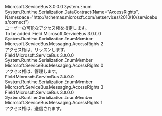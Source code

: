 <Type Name="AccessRights" FullName="Microsoft.ServiceBus.Messaging.AccessRights">
  <TypeSignature Language="C#" Value="public enum AccessRights" />
  <TypeSignature Language="ILAsm" Value=".class public auto ansi sealed AccessRights extends System.Enum" />
  <TypeSignature Language="DocId" Value="T:Microsoft.ServiceBus.Messaging.AccessRights" />
  <TypeSignature Language="VB.NET" Value="Public Enum AccessRights" />
  <TypeSignature Language="F#" Value="type AccessRights = " />
  <AssemblyInfo>
    <AssemblyName>Microsoft.ServiceBus</AssemblyName>
    <AssemblyVersion>3.0.0.0</AssemblyVersion>
  </AssemblyInfo>
  <Base>
    <BaseTypeName>System.Enum</BaseTypeName>
  </Base>
  <Attributes>
    <Attribute>
      <AttributeName>System.Runtime.Serialization.DataContract(Name="AccessRights", Namespace="http://schemas.microsoft.com/netservices/2010/10/servicebus/connect")</AttributeName>
    </Attribute>
  </Attributes>
  <Docs>
    <summary>ユーザーの可能なアクセス権を指定します。</summary>
    <remarks>To be added.</remarks>
  </Docs>
  <Members>
    <Member MemberName="Listen">
      <MemberSignature Language="C#" Value="Listen" />
      <MemberSignature Language="ILAsm" Value=".field public static literal valuetype Microsoft.ServiceBus.Messaging.AccessRights Listen = int32(2)" />
      <MemberSignature Language="DocId" Value="F:Microsoft.ServiceBus.Messaging.AccessRights.Listen" />
      <MemberSignature Language="VB.NET" Value="Listen" />
      <MemberSignature Language="F#" Value="Listen = 2" Usage="Microsoft.ServiceBus.Messaging.AccessRights.Listen" />
      <MemberType>Field</MemberType>
      <AssemblyInfo>
        <AssemblyName>Microsoft.ServiceBus</AssemblyName>
        <AssemblyVersion>3.0.0.0</AssemblyVersion>
      </AssemblyInfo>
      <Attributes>
        <Attribute>
          <AttributeName>System.Runtime.Serialization.EnumMember</AttributeName>
        </Attribute>
      </Attributes>
      <ReturnValue>
        <ReturnType>Microsoft.ServiceBus.Messaging.AccessRights</ReturnType>
      </ReturnValue>
      <MemberValue>2</MemberValue>
      <Docs>
        <summary>アクセス権は、リッスンします。</summary>
      </Docs>
    </Member>
    <Member MemberName="Manage">
      <MemberSignature Language="C#" Value="Manage" />
      <MemberSignature Language="ILAsm" Value=".field public static literal valuetype Microsoft.ServiceBus.Messaging.AccessRights Manage = int32(0)" />
      <MemberSignature Language="DocId" Value="F:Microsoft.ServiceBus.Messaging.AccessRights.Manage" />
      <MemberSignature Language="VB.NET" Value="Manage" />
      <MemberSignature Language="F#" Value="Manage = 0" Usage="Microsoft.ServiceBus.Messaging.AccessRights.Manage" />
      <MemberType>Field</MemberType>
      <AssemblyInfo>
        <AssemblyName>Microsoft.ServiceBus</AssemblyName>
        <AssemblyVersion>3.0.0.0</AssemblyVersion>
      </AssemblyInfo>
      <Attributes>
        <Attribute>
          <AttributeName>System.Runtime.Serialization.EnumMember</AttributeName>
        </Attribute>
      </Attributes>
      <ReturnValue>
        <ReturnType>Microsoft.ServiceBus.Messaging.AccessRights</ReturnType>
      </ReturnValue>
      <MemberValue>0</MemberValue>
      <Docs>
        <summary>アクセス権は、管理します。</summary>
      </Docs>
    </Member>
    <Member MemberName="ManageNotificationHub">
      <MemberSignature Language="C#" Value="ManageNotificationHub" />
      <MemberSignature Language="ILAsm" Value=".field public static literal valuetype Microsoft.ServiceBus.Messaging.AccessRights ManageNotificationHub = int32(3)" />
      <MemberSignature Language="DocId" Value="F:Microsoft.ServiceBus.Messaging.AccessRights.ManageNotificationHub" />
      <MemberSignature Language="VB.NET" Value="ManageNotificationHub" />
      <MemberSignature Language="F#" Value="ManageNotificationHub = 3" Usage="Microsoft.ServiceBus.Messaging.AccessRights.ManageNotificationHub" />
      <MemberType>Field</MemberType>
      <AssemblyInfo>
        <AssemblyName>Microsoft.ServiceBus</AssemblyName>
        <AssemblyVersion>3.0.0.0</AssemblyVersion>
      </AssemblyInfo>
      <Attributes>
        <Attribute>
          <AttributeName>System.Runtime.Serialization.EnumMember</AttributeName>
        </Attribute>
      </Attributes>
      <ReturnValue>
        <ReturnType>Microsoft.ServiceBus.Messaging.AccessRights</ReturnType>
      </ReturnValue>
      <MemberValue>3</MemberValue>
      <Docs>
        <summary />
      </Docs>
    </Member>
    <Member MemberName="Send">
      <MemberSignature Language="C#" Value="Send" />
      <MemberSignature Language="ILAsm" Value=".field public static literal valuetype Microsoft.ServiceBus.Messaging.AccessRights Send = int32(1)" />
      <MemberSignature Language="DocId" Value="F:Microsoft.ServiceBus.Messaging.AccessRights.Send" />
      <MemberSignature Language="VB.NET" Value="Send" />
      <MemberSignature Language="F#" Value="Send = 1" Usage="Microsoft.ServiceBus.Messaging.AccessRights.Send" />
      <MemberType>Field</MemberType>
      <AssemblyInfo>
        <AssemblyName>Microsoft.ServiceBus</AssemblyName>
        <AssemblyVersion>3.0.0.0</AssemblyVersion>
      </AssemblyInfo>
      <Attributes>
        <Attribute>
          <AttributeName>System.Runtime.Serialization.EnumMember</AttributeName>
        </Attribute>
      </Attributes>
      <ReturnValue>
        <ReturnType>Microsoft.ServiceBus.Messaging.AccessRights</ReturnType>
      </ReturnValue>
      <MemberValue>1</MemberValue>
      <Docs>
        <summary>アクセス権は、送信されます。</summary>
      </Docs>
    </Member>
  </Members>
</Type>